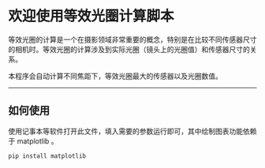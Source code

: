 # 欢迎使用等效光圈计算脚本

等效光圈的计算是一个在摄影领域非常重要的概念，特别是在比较不同传感器尺寸的相机时。等效光圈的计算涉及到实际光圈（镜头上的光圈值）和传感器尺寸的关系。

本程序会自动计算不同焦距下，等效光圈最大的传感器以及光圈数值。

---

## 如何使用

使用记事本等软件打开此文件，填入需要的参数运行即可，其中绘制图表功能依赖于 matplotlib 。
```
pip install matplotlib
```

